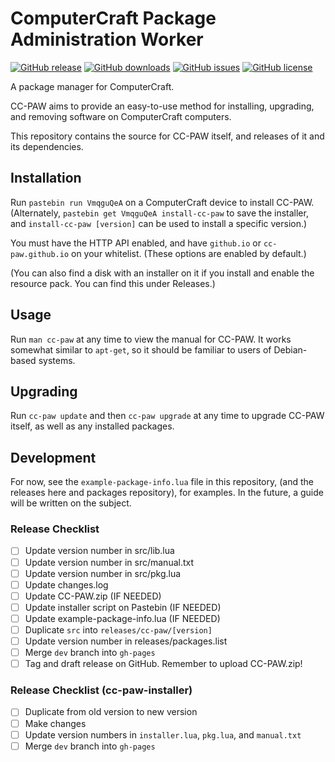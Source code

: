 # ComputerCraft Package Administration Worker

[![GitHub release](https://img.shields.io/github/release/cc-paw/cc-paw.svg)](https://github.com/cc-paw/cc-paw/releases/latest)
[![GitHub downloads](https://img.shields.io/github/downloads/cc-paw/cc-paw/latest/total.svg?maxAge=3000)](https://github.com/cc-paw/cc-paw/releases/latest)
[![GitHub issues](https://img.shields.io/github/issues-raw/cc-paw/cc-paw.svg?maxAge=3000)](https://github.com/cc-paw/cc-paw/issues)
[![GitHub license](https://img.shields.io/github/license/cc-paw/cc-paw.svg?maxAge=2592000)](https://github.com/cc-paw/cc-paw/blob/master/LICENSE.txt)

A package manager for ComputerCraft.

CC-PAW aims to provide an easy-to-use method for installing, upgrading, and
removing software on ComputerCraft computers.

This repository contains the source for CC-PAW itself, and releases of it and
its dependencies.

## Installation

Run `pastebin run VmqguQeA` on a ComputerCraft device to install CC-PAW.
(Alternately, `pastebin get VmqguQeA install-cc-paw` to save the installer, and
 `install-cc-paw [version]` can be used to install a specific version.)

You must have the HTTP API enabled, and have `github.io` or `cc-paw.github.io`
on your whitelist. (These options are enabled by default.)

(You can also find a disk with an installer on it if you install and enable the
 resource pack. You can find this under Releases.)

## Usage

Run `man cc-paw` at any time to view the manual for CC-PAW. It works somewhat
similar to `apt-get`, so it should be familiar to users of Debian-based systems.

## Upgrading

Run `cc-paw update` and then `cc-paw upgrade` at any time to upgrade CC-PAW
itself, as well as any installed packages.

## Development

For now, see the `example-package-info.lua` file in this repository, (and the
releases here and packages repository), for examples. In the future, a guide
will be written on the subject.

### Release Checklist

- [ ] Update version number in src/lib.lua
- [ ] Update version number in src/manual.txt
- [ ] Update version number in src/pkg.lua
- [ ] Update changes.log
- [ ] Update CC-PAW.zip (IF NEEDED)
- [ ] Update installer script on Pastebin (IF NEEDED)
- [ ] Update example-package-info.lua (IF NEEDED)
- [ ] Duplicate `src` into `releases/cc-paw/[version]`
- [ ] Update version number in releases/packages.list
- [ ] Merge `dev` branch into `gh-pages`
- [ ] Tag and draft release on GitHub. Remember to upload CC-PAW.zip!

### Release Checklist (cc-paw-installer)

- [ ] Duplicate from old version to new version
- [ ] Make changes
- [ ] Update version numbers in `installer.lua`, `pkg.lua`, and `manual.txt`
- [ ] Merge `dev` branch into `gh-pages`
